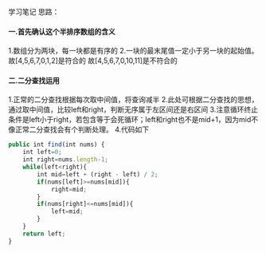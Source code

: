 学习笔记
思路：
#### 一.首先确认这个半排序数组的含义
1.数组分为两块，每一块都是有序的
2.一块的最末尾值一定小于另一块的起始值。
故[4,5,6,7,0,1,2]是符合的
故[4,5,6,7,0,10,11]是不符合的
#### 二.二分查找运用
1.正常的二分查找根据每次取中间值，将查询减半
2.此处可根据二分查找的思想，通过取中间值，比较left和right，判断无序属于左区间还是右区间
3.注意循环终止条件是left小于right，若包含等于会死循环；left和right也不是mid+1，因为mid不像正常二分查找会有个判断处理。
4.代码如下
```javascript
public int find(int nums) {
    int left=0;
    int right=nums.length-1;
    while(left<right){
        int mid=left + (right - left) / 2;
        if(nums[left]>=nums[mid]){
            right=mid;
        }
        if(nums[right]<=nums[mid]){
            left=mid;
        }
    }
    return left;
}
```